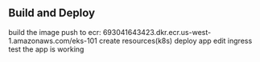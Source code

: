 ## Build and Deploy

build the image
push to ecr: 693041643423.dkr.ecr.us-west-1.amazonaws.com/eks-101
create resources(k8s)
deploy app
edit ingress
test the app is working